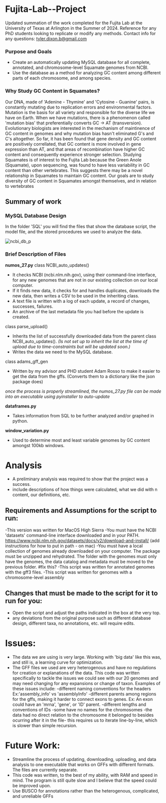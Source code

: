 # Fujita-Lab--Project
Updated summation of the work completed for the Fujita Lab at the University of Texas at Arlington in the Summer of 2024. Reference for any PhD students looking to replicate or modify any methods.
Contact info for any questions: tyler.dixon.b@gmail.com

### Purpose and Goals
- Create an automatically updating MySQL database for all complete, annotated, and chromosome-level Squamate genomes from NCBI.
- Use the database as a method for analyzing GC content among different parts of each chromosome, and among species.

### Why Study GC Content in Squamates?
Our DNA, made of 'Adenine - Thymine' and 'Cytosine - Guanine' pairs, is constantly mutating due to replication errors and environmental factors. Mutation is the basis for all variety and responsible for the diverse life we have on Earth. When we have mutations, there is a phenomenon called 'mutation bias' that preferentially converts GC -> AT (transversion). Evolutionary biologists are interested in the mechanism of maintinence of GC content in genomes and why mutation bias hasn't eliminated G's and C's altogether. So far, it has been found that gene density and GC content are positively correllated, that GC content is more involved in gene expression than AT, and that areas of recombination have higher GC content and consequently experience stronger selection.
Studying Squamates is of interest to the Fujita Lab because the Green Anole (Squamate), upon sequencing, was found to have less variability in GC content than other vertebrates. This suggests there may be a novel relationship in Squamates to maintain GC content. Our goals are to study diversity of GC content in Squamates amongst themselves, and in relation to vertebrates

## Summary of work
### MySQL Database Design
In the folder 'SQL' you will find the files that show the database script, the model file, and the stored procedures we used to analyze the data. 

![ncbi_db_p](https://github.com/user-attachments/assets/2f869eca-aa7c-4298-a7a7-8c794da172f5)

### Brief Description of Files
**numos_27.py**
class NCBI_auto_updates()
- It checks NCBI (ncbi.nlm.nih.gov), using their command-line interface, for any new genomes that are not in our existing collection on our local computer. 
- If it finds new data, it checks for and handles duplicates, downloads the new data, then writes a CSV to be used in the inheriting class.
- A text file is written with a log of each update, a record of changes, successes, failures.
- An archive of the last metadata file you had before the update is created.

class parse_upload()
- Inherits the list of successfully downloaded data from the parent class NCBI_auto_updates(). *(Is not set up to inherit the list at the time of upload due to time-constraints but will be updated soon.)*
- Writes the data we need to the MySQL database.

class adams_gff_gen
- Written by my advisor and PHD student Adam Rosso to make it easier to get the data from the gffs. (Converts them to a dictionary like the json package does)

*once the process is properly streamlined, the numos_27.py file can be made into an executable using pyinstaller to auto-update*

**dataframes.py**
- Takes information from SQL to be further analyzed and/or graphed in python.

**window_variation.py**
- Used to determine most and least variable genomes by GC content amongst 100kb windows.

# Analysis
- A preliminary analysis was required to show that the project was a success.
- include descriptions of how things were calculated, what we did with n content, our definitions, etc. 












## Requirements and Assumptions for the script to run:
-This version was written for MacOS High Sierra
-You must have the NCBI 'datasets' command-line interface downloaded and in your PATH. https://www.ncbi.nlm.nih.gov/datasets/docs/v2/download-and-install/ (add instructions for how to put in path - on mac)
-You must have a local collection of genomes already downloaded on your computer. The package must be unzipped and rehydrated. The folder with the genomes must only have the genomes, the data catalog and metadata must be moved to the previous folder.  #fix this?
-This script was written for annotated genomes with the gff3 files. 
-This script was written for genomes with a chromosome-level assembly



## Changes that must be made to the script for it to run for you:
- Open the script and adjust the paths indicated in the box at the very top. 
- any deviations from the original purpose such as different database design, different taxa, no annotations, etc. will require edits. 


# Issues:
- The data we are using is very large. Working with 'big data' like this was, and still is, a learning curve for optimization.
- The GFF files we used are very heterogenous and have no regulations for creation or explanations of the data. This code was written specifically to tackle the issues we could see with our 20 genomes and may need changing for any expansions or change of taxon. Examples of these issues include:
  -different naming conventions for the headers Ex:'assembly_info' vs 'assemblyInfo'
  -different parents among regions for the gffs, making it harder to connect exons to genes. Ex: An exon could have an 'mrna', 'gene', or 'ID' parent.
  -different lengths and conventions of IDs
  -some have no names for the chromosomes
  -the data had no direct relation to the chromosome it belonged to besides ocurring after it in the file- this requires us to iterate line-by-line, which is slower than       simple recursion.
  
  
  
  


# Future Work:
- Streamline the process of updating, downloading, uploading, and data analysis to one executable that works on GFFs with different formats. The files are currently separate.
- This code was written, to the best of my ability, with RAM and speed in mind. The program is still quite slow and I believe that the speed could be improved upon.
- Use BUSCO for annotations rather than the heterogenous, complicated, and unreliable GFFs
